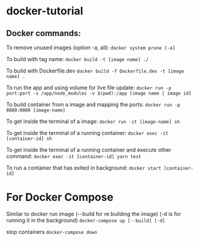 # docker-tutorial

## Docker commands:

To remove unused images (option -a, all):
```docker system prune [-a]```

To build with tag name:
```docker build -t [image name] ./```

To build with Dockerfile.dev
```docker build -f Dockerfile.dev -t [image name] .```

To run the app and using volume for live file update:
```docker run -p port:port -v /app/node_modules -v $(pwd):/app [image name | image id]```

To build container from a image and mapping the ports:
```docker run -p 8080:8080 [image-name]```

To get inside the terminal of a image:
```docker run -it [image-name] sh```

To get inside the terminal of a running container:
```docker exec -it [container-id] sh```

To get inside the terminal of a running container and execute other command:
```docker exec -it [container-id] yarn test```

To run a container that has exited in background:
```docker start [container-id]```

# For Docker Compose

Similar to docker run image (--build for re building the image)
(-d is for running it in the background)
```docker-compose up [--build] [-d]```

stop containers
```docker-compose down```
